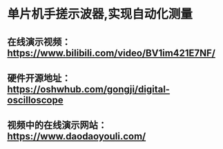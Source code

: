

# 单片机手搓示波器,实现自动化测量


## 在线演示视频：https://www.bilibili.com/video/BV1im421E7NF/


## 硬件开源地址：https://oshwhub.com/gongji/digital-oscilloscope


## 视频中的在线演示网站：https://www.daodaoyouli.com/